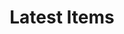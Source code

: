 ---
templateKey: latest
visible: true
datasource: manual
title: Latest Items
items:
  - tagline: Aenean ornare velit lacus, ac varius enim lorem ullamcorper dolore aliquam.
    class: image
    linkUrl: /
    image:
      src: /images//pic07.jpg
      alt: Editorial HTML5Up Gatsby Starter App
  - tagline: Aenean ornare velit lacus, ac varius enim lorem ullamcorper dolore aliquam.
    class: image
    linkUrl: /
    image:
      src: /images//pic08.jpg
      alt: Editorial HTML5Up Gatsby Starter App 
  - tagline: Aenean ornare velit lacus, ac varius enim lorem ullamcorper dolore aliquam.
    class: image
    linkUrl: /
    image:
      src: /images//pic09.jpg
      alt: Editorial HTML5Up Gatsby Starter App 
action:
  label: Learn More
  class: button big
  linkUrl: /markdown
---